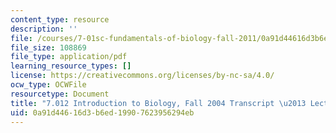 ```yaml
---
content_type: resource
description: ''
file: /courses/7-01sc-fundamentals-of-biology-fall-2011/0a91d44616d3b6ed19907623956294eb_7_0122004L13.pdf
file_size: 108869
file_type: application/pdf
learning_resource_types: []
license: https://creativecommons.org/licenses/by-nc-sa/4.0/
ocw_type: OCWFile
resourcetype: Document
title: "7.012 Introduction to Biology, Fall 2004 Transcript \u2013 Lecture 13"
uid: 0a91d446-16d3-b6ed-1990-7623956294eb
---
```

